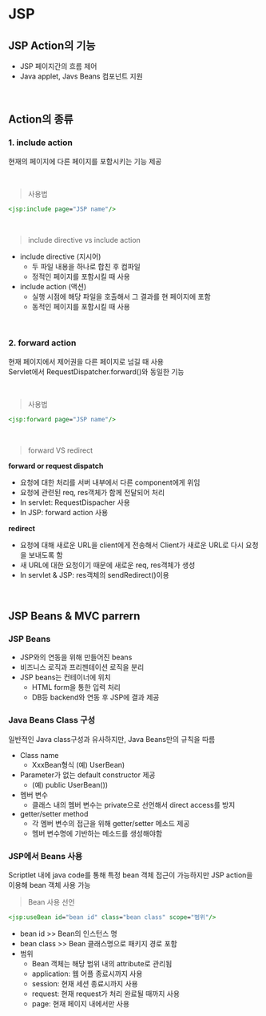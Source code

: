 # JSP

## JSP Action의 기능
- JSP 페이지간의 흐름 제어
- Java applet, Javs Beans 컴포넌트 지원

<br>

## Action의 종류

### 1. include action
  현재의 페이지에 다른 페이지를 포함시키는 기능 제공

  <br>

>사용법
```jsp
<jsp:include page="JSP name"/>
```
<br>


> include directive vs include action
- include directive (지시어)
  - 두 파일 내용을 하나로 합친 후 컴파일
  - 정적인 페이지를 포함시킬 때 사용
- include action (액션)
  - 실행 시점에 해당 파일을 호출해서 그 결과를 현 페이지에 포함
  - 동적인 페이지를 포함시킬 때 사용


<br>

### 2. forward action
현재 페이지에서 제어권을 다른 페이지로 넘길 때 사용   
Servlet에서 RequestDispatcher.forward()와 동일한 기능

<br>

> 사용법
```jsp
<jsp:forward page="JSP name"/>
```

<br>

> forward VS redirect

**forward or request dispatch**
- 요청에 대한 처리를 서버 내부에서 다른 component에게 위임
- 요청에 관련된 req, res객체가 함께 전달되어 처리
- In servlet: RequestDispacher 사용
- In JSP: forward action 사용

**redirect**
- 요청에 대해 새로운 URL을 client에게 전송해서 Client가 새로운 URL로 다시 요청을 보내도록 함
- 새 URL에 대한 요청이기 때문에 새로운 req, res객체가 생성
- In servlet & JSP: res객체의 sendRedirect()이용

<br>

## JSP Beans & MVC parrern

### JSP Beans
- JSP와의 연동을 위해 만들어진 beans   
- 비즈니스 로직과 프리젠테이션 로직을 분리   
- JSP beans는 컨테이너에 위치
  - HTML form을 통한 입력 처리
  - DB등 backend와 연동 후 JSP에 결과 제공

### Java Beans Class 구성
  일반적인 Java class구성과 유사하지만, Java Beans만의 규칙을 따름
- Class name
  - XxxBean형식 (예) UserBean)
- Parameter가 없는 default constructor 제공
  - (예) public UserBean())
- 멤버 변수
  - 클래스 내의 멤버 변수는 private으로 선언해서 direct access를 방지
- getter/setter method
  - 각 멤버 변수의 접근을 위해 getter/setter 메소드 제공
  - 멤버 변수명에 기반하는 메소드를 생성해야함

### JSP에서 Beans 사용
Scriptlet 내에 java code를 통해 특정 bean 객체 접근이 가능하지만 JSP action을 이용해 bean 객체 사용 가능

> Bean 사용 선언

```jsp
<jsp:useBean id="bean id" class="bean class" scope="범위"/>
```

- bean id >> Bean의 인스턴스 명
- bean class >> Bean 클래스명으로 패키지 경로 포함
- 범위
  - Bean 객체는 해당 범위 내의 attribute로 관리됨
  - application: 웹 어플 종료시까지 사용
  - session: 현재 세션 종료시까지 사용
  - request: 현재 request가 처리 완료될 때까지 사용
  - page: 현재 페이지 내에서만 사용